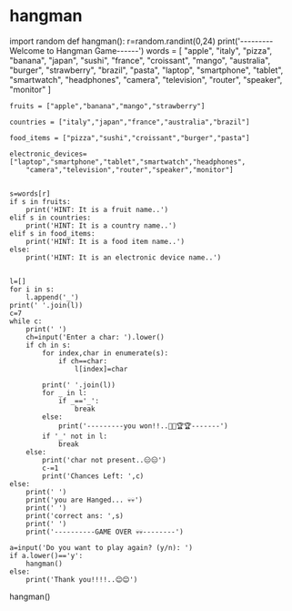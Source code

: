 # hangman
import random
def hangman():
    r=random.randint(0,24)
    print('---------Welcome to Hangman Game------')
    words = [
        "apple",
        "italy",
        "pizza",
        "banana",
        "japan",
        "sushi",
        "france",
        "croissant",
        "mango",
        "australia",
        "burger",
        "strawberry",
        "brazil",
        "pasta",
        "laptop",
        "smartphone",
        "tablet",
        "smartwatch",
        "headphones",
        "camera",
        "television",
        "router",
        "speaker",
        "monitor"
    ]

    fruits = ["apple","banana","mango","strawberry"]

    countries = ["italy","japan","france","australia","brazil"]

    food_items = ["pizza","sushi","croissant","burger","pasta"]

    electronic_devices= ["laptop","smartphone","tablet","smartwatch","headphones",
        "camera","television","router","speaker","monitor"]


    s=words[r]
    if s in fruits:
        print('HINT: It is a fruit name..')
    elif s in countries:
        print('HINT: It is a country name..')
    elif s in food_items:
        print('HINT: It is a food item name..')
    else:
        print('HINT: It is an electronic device name..')


    l=[]
    for i in s:
        l.append('_')
    print(' '.join(l))
    c=7
    while c:
        print(' ')
        ch=input('Enter a char: ').lower()
        if ch in s:
            for index,char in enumerate(s):
                if ch==char:
                    l[index]=char
            
            print(' '.join(l))
            for _ in l:
                if _=='_':
                    break
            else:
                print('---------you won!!..🎉🎉🏆🏆-------')
            if '_' not in l:
                break
        else:
            print('char not present..😑😑')
            c-=1
            print('Chances Left: ',c)
    else:
        print(' ')
        print('you are Hanged... 💀💀')
        print(' ')
        print('correct ans: ',s)
        print(' ')
        print('----------GAME OVER 💀💀--------')
    
    a=input('Do you want to play again? (y/n): ')
    if a.lower()=='y':
        hangman()
    else:
        print('Thank you!!!!..😊😊')
hangman()
